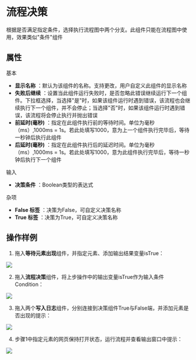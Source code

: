 # 流程决策

根据是否满足指定条件，选择执行流程图中两个分支。此组件只能在流程图中使用，效果类似&quot;条件&quot;组件

## 属性
基本
- **显示名称** ：默认为该组件的名称。支持更改，用户自定义此组件的显示名称
- **失败后继续** ：设置当此组件运行失败时，是否忽略此错误继续运行下一个组件。下拉框选择，当选择"是"时，如果该组件运行时遇到错误，该流程也会继续执行下一个组件，并不会停止；当选择"否"时，如果该组件运行时遇到错误，该流程将会停止执行并抛出错误
- **前延时(毫秒)** ：指定在此组件执行前的等待时间。单位为毫秒（ms）,1000ms = 1s。若此处填写1000，意为上一个组件执行完毕后，等待一秒钟后执行此组件
- **后延时(毫秒)** ：指定在此组件执行后的延迟时间。单位为毫秒（ms）,1000ms = 1s。若此处填写1000，意为此组件执行完毕后，等待一秒钟后执行下一个组件

输入
- **决策条件** ：Boolean类型的表达式

杂项
- **False 标签** ：决策为False，可自定义决策名称
- **True 标签** ：决策为True，可自定义决策名称

## 操作样例
1. 拖入**等待元素出现**组件，并指定元素、添加输出结果变量isTrue：

![](https://docimages.blob.core.chinacloudapi.cn/images/Activities/decision-1.png)

2. 拖入**流程决策**组件，将上步操作中的输出变量isTrue作为输入条件Condition：

![](https://docimages.blob.core.chinacloudapi.cn/images/Activities/decision-3.png)

3. 拖入两个**写入日志**组件，分别连接到决策组件True与False端，并添加元素是否出现的提示：

![](https://docimages.blob.core.chinacloudapi.cn/images/Activities/decision-2.png)

4. 步骤1中指定元素的网页保持打开状态，运行流程并查看输出窗口中提示：

![](https://docimages.blob.core.chinacloudapi.cn/images/Activities/decision-4.png)
